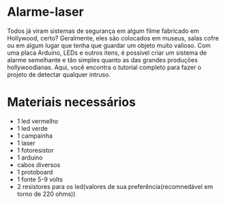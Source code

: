# Alarme-laser
Todos já viram sistemas de segurança em algum filme fabricado em Hollywood, certo? Geralmente, eles são colocados em museus, salas cofre ou em algum lugar que tenha que guardar um objeto muito valioso. Com uma placa Arduino, LEDs e outros itens, é possível criar um sistema de alarme semelhante e tão simples quanto as das grandes produções hollywoodianas. Aqui, você encontra o tutorial completo para fazer o projeto de detectar qualquer intruso.
# Materiais necessários
- 1 led vermelho
- 1 led verde
- 1 campainha
- 1 laser 
- 1 fotoresistor
- 1 arduino
- cabos diversos
- 1 protoboard
- 1 fonte 5-9 volts
- 2 resistores para os led(valores de sua preferência(recomnedável em torno de 220 ohms))
